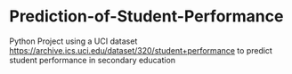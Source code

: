 # Prediction-of-Student-Performance
Python Project using a UCI dataset https://archive.ics.uci.edu/dataset/320/student+performance to predict student performance in secondary education

